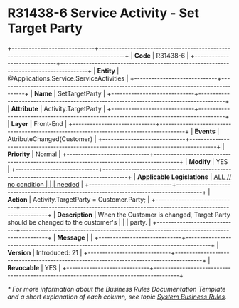 ﻿---
erp.type: front-end-business-rule
erp.entity: Applications.Service.ServiceActivities
---

# R31438-6 Service Activity - Set Target Party
+-----------------------------+---------------------------------------------------------------------------------------+
| **Code**                    | R31438-6                                                                              |
+-----------------------------+---------------------------------------------------------------------------------------+
| **Entity**                  | @Applications.Service.ServiceActivities                                               |
+-----------------------------+---------------------------------------------------------------------------------------+
| **Name**                    | SetTargetParty                                                                        |
+-----------------------------+---------------------------------------------------------------------------------------+
| **Attribute**               | Activity.TargetParty                                                                  |
+-----------------------------+---------------------------------------------------------------------------------------+
| **Layer**                   | Front-End                                                                             |
+-----------------------------+---------------------------------------------------------------------------------------+
| **Events**                  | AttributeChanged(Customer)                                                            |
+-----------------------------+---------------------------------------------------------------------------------------+
| **Priority**                | Normal                                                                                |
+-----------------------------+---------------------------------------------------------------------------------------+
| **Modify**                  | YES                                                                                   |
+-----------------------------+---------------------------------------------------------------------------------------+
| **Applicable Legislations** | [ALL // no condition                                                                  |
|                             | needed](xref:applicable-legislations)                                                 |
+-----------------------------+---------------------------------------------------------------------------------------+
| **Action**                  | Activity.TargetParty = Customer.Party;                                                |
+-----------------------------+---------------------------------------------------------------------------------------+
| **Description**             | When the Customer is changed, Target Party should be changed to the customer\'s       |
|                             | party.                                                                                |
+-----------------------------+---------------------------------------------------------------------------------------+
| **Message**                 |                                                                                       |
+-----------------------------+---------------------------------------------------------------------------------------+
| **Version**                 | Introduced: 21                                                                        |
+-----------------------------+---------------------------------------------------------------------------------------+
| **Revocable**               | YES                                                                                   |
+-----------------------------+---------------------------------------------------------------------------------------+

*\* For more information about the Business Rules Documentation Template and a short explanation of each column, see
topic [System Business Rules](../templates/template-description-system-business-rules.md).*
